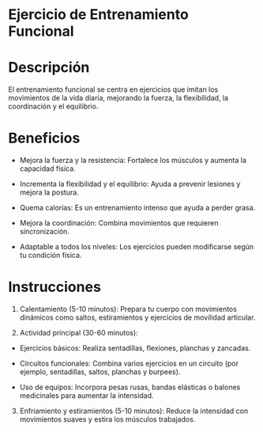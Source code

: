 # Ejercicio de Entrenamiento Funcional


# Descripción
El entrenamiento funcional se centra en ejercicios que imitan los movimientos de la vida diaria, mejorando la fuerza, la flexibilidad, la coordinación y el equilibrio.

# Beneficios
- Mejora la fuerza y la resistencia: Fortalece los músculos y aumenta la capacidad física.

- Incrementa la flexibilidad y el equilibrio: Ayuda a prevenir lesiones y mejora la postura.

- Quema calorías: Es un entrenamiento intenso que ayuda a perder grasa.

- Mejora la coordinación: Combina movimientos que requieren sincronización.

- Adaptable a todos los niveles: Los ejercicios pueden modificarse según tu condición física.

# Instrucciones
1. Calentamiento (5-10 minutos): Prepara tu cuerpo con movimientos dinámicos como saltos, estiramientos y ejercicios de movilidad articular.

2. Actividad principal (30-60 minutos):

- Ejercicios básicos: Realiza sentadillas, flexiones, planchas y zancadas.

- Circuitos funcionales: Combina varios ejercicios en un circuito (por ejemplo, sentadillas, saltos, planchas y burpees).

- Uso de equipos: Incorpora pesas rusas, bandas elásticas o balones medicinales para aumentar la intensidad.

3. Enfriamiento y estiramientos (5-10 minutos): Reduce la intensidad con movimientos suaves y estira los músculos trabajados.